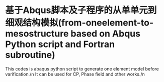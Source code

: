 # 基于Abqus脚本及子程序的从单单元到细观结构模拟(from-oneelement-to-mesostructure based on Abqus Python script and Fortran subroutine)


This codes is abaqus python script to generate one element model before varification./n
It can be used for CP, Phase field and other works./n
